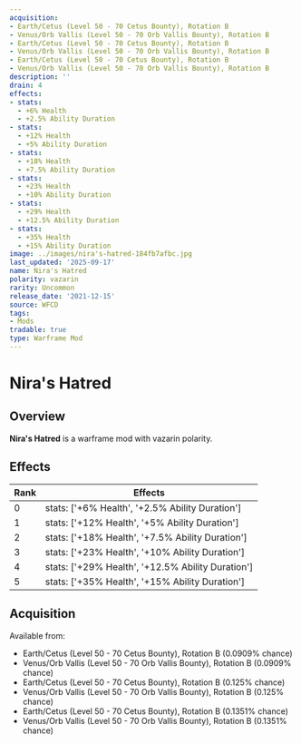 ```yaml
---
acquisition:
- Earth/Cetus (Level 50 - 70 Cetus Bounty), Rotation B
- Venus/Orb Vallis (Level 50 - 70 Orb Vallis Bounty), Rotation B
- Earth/Cetus (Level 50 - 70 Cetus Bounty), Rotation B
- Venus/Orb Vallis (Level 50 - 70 Orb Vallis Bounty), Rotation B
- Earth/Cetus (Level 50 - 70 Cetus Bounty), Rotation B
- Venus/Orb Vallis (Level 50 - 70 Orb Vallis Bounty), Rotation B
description: ''
drain: 4
effects:
- stats:
  - +6% Health
  - +2.5% Ability Duration
- stats:
  - +12% Health
  - +5% Ability Duration
- stats:
  - +18% Health
  - +7.5% Ability Duration
- stats:
  - +23% Health
  - +10% Ability Duration
- stats:
  - +29% Health
  - +12.5% Ability Duration
- stats:
  - +35% Health
  - +15% Ability Duration
image: ../images/nira's-hatred-184fb7afbc.jpg
last_updated: '2025-09-17'
name: Nira's Hatred
polarity: vazarin
rarity: Uncommon
release_date: '2021-12-15'
source: WFCD
tags:
- Mods
tradable: true
type: Warframe Mod
---
```


# Nira's Hatred

## Overview

**Nira's Hatred** is a warframe mod with vazarin polarity.

## Effects

| Rank | Effects |
|------|----------|
| 0 | stats: ['+6% Health', '+2.5% Ability Duration'] |
| 1 | stats: ['+12% Health', '+5% Ability Duration'] |
| 2 | stats: ['+18% Health', '+7.5% Ability Duration'] |
| 3 | stats: ['+23% Health', '+10% Ability Duration'] |
| 4 | stats: ['+29% Health', '+12.5% Ability Duration'] |
| 5 | stats: ['+35% Health', '+15% Ability Duration'] |

## Acquisition

Available from:
- Earth/Cetus (Level 50 - 70 Cetus Bounty), Rotation B (0.0909% chance)
- Venus/Orb Vallis (Level 50 - 70 Orb Vallis Bounty), Rotation B (0.0909% chance)
- Earth/Cetus (Level 50 - 70 Cetus Bounty), Rotation B (0.125% chance)
- Venus/Orb Vallis (Level 50 - 70 Orb Vallis Bounty), Rotation B (0.125% chance)
- Earth/Cetus (Level 50 - 70 Cetus Bounty), Rotation B (0.1351% chance)
- Venus/Orb Vallis (Level 50 - 70 Orb Vallis Bounty), Rotation B (0.1351% chance)

